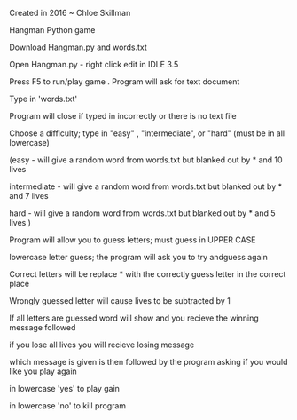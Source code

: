 Created in 2016 ~ Chloe Skillman 

Hangman Python game

Download Hangman.py and words.txt

Open Hangman.py - right click edit in IDLE 3.5

Press F5 to run/play game
.
Program will ask for text document

Type in 'words.txt'

Program will close if typed in incorrectly or there is no text file

Choose a difficulty; type in "easy" , "intermediate", or "hard" (must be in all lowercase)

(easy - will give a random word from words.txt but blanked out by * and 10 lives

intermediate - will give a random word from words.txt but blanked out by * and 7 lives

hard - will give a random word from words.txt but blanked out by * and 5 lives )

Program will allow you to guess letters; must guess in UPPER CASE

lowercase letter guess; the program will ask you to try andguess again

Correct letters will be replace * with the correctly guess letter in the correct place

Wrongly guessed letter will cause lives to be subtracted by 1

If all letters are guessed word will show and you recieve the winning message followed 

if you lose all lives you will recieve losing message

which message is given is then followed by the program asking if you would like you play again

in lowercase 'yes' to play gain

in lowercase 'no' to kill program
